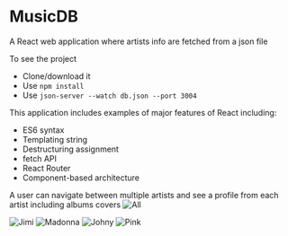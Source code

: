 # MusicDB

A React web application where artists info are fetched from a json file

To see the project
- Clone/download it
- Use ```npm install```
- Use ```json-server --watch db.json --port 3004```

This application includes examples of major features of React including:
- ES6 syntax
- Templating string
- Destructuring assignment
- fetch API
- React Router
- Component-based architecture

A user can navigate between multiple artists and see a profile from each artist including albums covers
![All](https://github.com/SonyaMoisset/artist_db-react/blob/master/musicdb.png)

![Jimi](https://github.com/SonyaMoisset/artist_db-react/blob/master/jimi.png)
![Madonna](https://github.com/SonyaMoisset/artist_db-react/blob/master/madonna.png)
![Johny](https://github.com/SonyaMoisset/artist_db-react/blob/master/johny.png)
![Pink](https://github.com/SonyaMoisset/artist_db-react/blob/master/pink.png)
